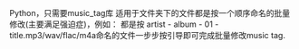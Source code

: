 Python，只需要music_tag库
适用于文件夹下的文件都是按一个顺序命名的批量修改(主要满足强迫症)，例如：
都是按 artist - album - 01 -title.mp3/wav/flac/m4a命名的文件一步步按引导即可完成批量修改music tag.


